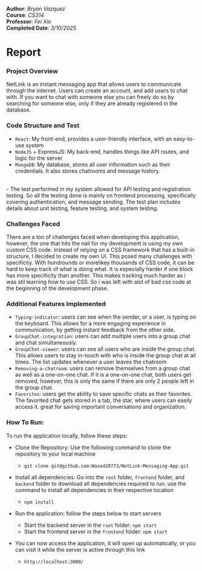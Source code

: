 **Author**: *Bryan Vazquez*
<br/>
**Course**: *CS314*
<br/>
**Professor**: *Fei Xie*
<br/>
**Completed Date**: *3/10/2025*
# Report
### Project Overview

  NetLink is an instant messaging app that allows users to communicate through the internet. Users can create an account, and add users to chat with. If you want to chat with someone else you can freely do so by searching for someone else, only if they are already registered in the database. 

### Code Structure and Test
- `React`: My front-end, provides a user-friendly interface, with an easy-to-use system
- `NodeJS` + ExpressJS: My back-end, handles things like API routes, and logic for the server
- `MongoDB`: My database, stores all user information such as their credentials. It also stores chatrooms and message history.
<br/>
- The test performed in my system allowed for API testing and registration testing. So all the testing done is mainly on frontend processing, specifically covering authentication, and message sending. The test plan includes details about unit testing, feature testing, and system testing.

### Challenges Faced
  There are a ton of challenges faced when developing this application, however, the one that hits the nail for my development is using my own custom CSS code. Instead of relying on a CSS framework that has a built-in structure, I decided to create my own UI. This posed many challenges with specificity. With hundrounds or morelikey thousands of CSS code, it can be hard to keep track of what is doing what. It is especially harder if one block has more specificity than another. This makes tracking much harder as i was stil learning how to use CSS. So i was left with alot of bad css code at the beginning of the development phase.
  

### Additional Features Implemented

- `Typing-indicator`: users can see when the sender, or a user, is typing on the keyboard. This allows for a more engaging experience in communication, by getting instant feedback from the other side.
- `GroupChat-integration`: users can add multiple users into a group chat and chat simultaneously.
- `GroupChat-viewer`: users can see all users who are inside the group chat. This allows users to stay in-touch with who is inside the group chat at all times. The list updates whenever a user leaves the chatroom
- `Removing-a-chatroom`: users can remove themselves from a group chat as well as a one-on-one chat. If it is a one-on-one chat, both users get removed, however, this is only the same if there are only 2 people left in the group chat.
- `Favorites`: users get the ability to save specific chats as their favorites. The favorited chat gets stored in a tab, the star, where users can easily access it. great for saving important conversations and organization.


### How To Run:

To run the application locally, follow these steps:

- Clone the Repository: Use the following command to clone the repository to your local machine
  - `git clone git@github.com:Wased20773/NetLink-Messaging-App.git`

- Install all dependencies: Go into the `root` folder, `frontend` folder, and `backend` folder to download all dependencies required to run. use the command to install all dependencies in their respective location
  - `npm install`
  
- Run the application: follow the steps below to start servers
  - Start the backend server in the `root` folder: `npm start`
  - Start the frontend server in the `frontend` folder: `npm start`

- You can now access the application, it will open up automatically, or you can visit it while the server is active through this link
  - `http://localhost:3000/`
